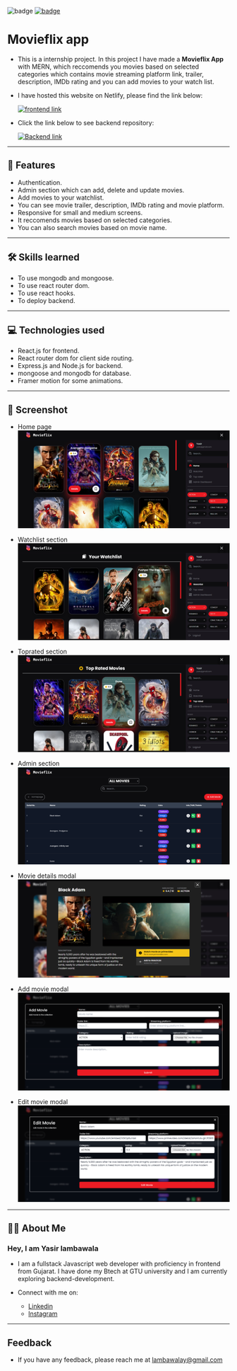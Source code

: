 ![badge](https://img.shields.io/badge/MADE%20WITH-MERN-blue)
[![badge](https://img.shields.io/badge/SEE%20DEMO%20-VISIT-green)](https://moviefilx.netlify.app/)

# Movieflix app

- This is a internship project. In this project I have made a **Movieflix App** with MERN, which reccomends you movies based on selected categories which contains movie streaming platform link, trailer, description, IMDb rating and you can add movies to your watch list.

- I have hosted this website on Netlify, please find the link below:

  [![frontend link](https://img.shields.io/badge/LINK%20OF-PROJECT-red)](https://moviefilx.netlify.app/)

- Click the link below to see backend repository:

  [![Backend link](https://img.shields.io/badge/BACKEND-green)](https://movieflix-backend.onrender.com)

---

## 🚀 Features

- Authentication.
- Admin section which can add, delete and update movies.
- Add movies to your watchlist.
- You can see movie trailer, description, IMDb rating and movie platform.
- Responsive for small and medium screens.
- It reccomends movies based on selected categories.
- You can also search movies based on movie name.

---

## 🛠 Skills learned

- To use mongodb and mongoose.
- To use react router dom.
- To use react hooks.
- To deploy backend.

---

## 💻 Technologies used

- React.js for frontend.
- React router dom for client side routing.
- Express.js and Node.js for backend.
- mongoose and mongodb for database.
- Framer motion for some animations.

---

## 🎥 Screenshot

- Home page
  ![Homepage-image](./movieflix-screeshots/movieflix-homepage.png)

- Watchlist section
  ![Watchlist-image](./movieflix-screeshots/movieflix-watchlist.png)

- Toprated section
  ![Toprated-image](./movieflix-screeshots/movieflix-toprated.png)

- Admin section
  ![Adminsection-image](./movieflix-screeshots/movieflix-adminsection.png)

- Movie details modal
  ![Movie details modal-image](./movieflix-screeshots/movie-details.png)

- Add movie modal
  ![Add movie modal-image](./movieflix-screeshots/movieflix-addmovie.png)

- Edit movie modal
  ![Edit movie modal-image](./movieflix-screeshots/movieflix-editmovie.png)

---

## 👨‍💻 About Me

### Hey, I am Yasir lambawala

- I am a fullstack Javascript web developer with proficiency in frontend from Gujarat. I have done my Btech at GTU university and I am currently exploring backend-development.

- Connect with me on:
  - [Linkedin](https://www.linkedin.com/in/yasir-lambawala-2b216a1b9/)
  - [Instagram](https://www.instagram.com/web_dev_yasir/)

---

## Feedback

- If you have any feedback, please reach me at lambawalay@gmail.com
